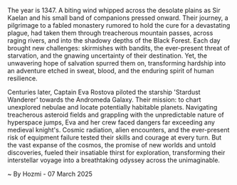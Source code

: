 
The year is 1347.  A biting wind whipped across the desolate plains as Sir Kaelan and his small band of companions pressed onward. Their journey, a pilgrimage to a fabled monastery rumored to hold the cure for a devastating plague, had taken them through treacherous mountain passes, across raging rivers, and into the shadowy depths of the Black Forest.  Each day brought new challenges: skirmishes with bandits, the ever-present threat of starvation, and the gnawing uncertainty of their destination.  Yet, the unwavering hope of salvation spurred them on, transforming hardship into an adventure etched in sweat, blood, and the enduring spirit of human resilience.

Centuries later,  Captain Eva Rostova piloted the starship 'Stardust Wanderer' towards the Andromeda Galaxy.  Their mission: to chart unexplored nebulae and locate potentially habitable planets.  Navigating treacherous asteroid fields and grappling with the unpredictable nature of hyperspace jumps, Eva and her crew faced dangers far exceeding any medieval knight's.  Cosmic radiation, alien encounters, and the ever-present risk of equipment failure tested their skills and courage at every turn.  But the vast expanse of the cosmos, the promise of new worlds and untold discoveries, fueled their insatiable thirst for exploration, transforming their interstellar voyage into a breathtaking odyssey across the unimaginable.

~ By Hozmi - 07 March 2025
